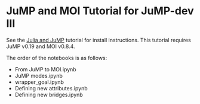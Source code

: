 # JuMP and MOI Tutorial for JuMP-dev III

See the [Julia and JuMP](https://github.com/juan-pablo-vielma/JuMP-dev-2019-tutorial)
tutorial for install instructions. This tutorial requires JuMP v0.19
and MOI v0.8.4.

The order of the notebooks is as follows:

* From JuMP to MOI.ipynb
* JuMP modes.ipynb
* wrapper_goal.ipynb
* Defining new attributes.ipynb
* Defining new bridges.ipynb
